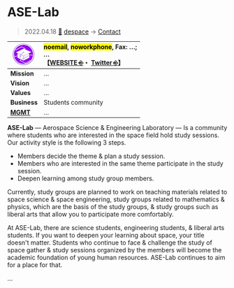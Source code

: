 # ASE-Lab
> 2022.04.18 [🚀](../../index/index.md) [despace](../index.md) → [Contact](../contact.md)

|[![](../f/contact/a/ase_lab_logo1_thumb.webp)](../f/contact/a/ase_lab_logo1.webp)|<mark>noemail</mark>, <mark>noworkphone</mark>, Fax: …;<br> *…*<br> 【[WEBSITE ⎆](https://ase.cmd-moon.space/)・ [Twitter ⎆](https://twitter.com/ASE_lab_)】|
|:--|:--|
|**Mission**|…|
|**Vision**|…|
|**Values**|…|
|**Business**|Students community|
|**[MGMT](../mgmt.md)**|…|

**ASE-Lab** — Aerospace Science & Engineering Laboratory — Is a community where students who are interested in the space field hold study sessions. Our activity style is the following 3 steps.

   - Members decide the theme & plan a study session.
   - Members who are interested in the same theme participate in the study session.
   - Deepen learning among study group members.

Currently, study groups are planned to work on teaching materials related to space science & space engineering, study groups related to mathematics & physics, which are the basis of the study groups, & study groups such as liberal arts that allow you to participate more comfortably.

At ASE-Lab, there are science students, engineering students, & liberal arts students. If you want to deepen your learning about space, your title doesn't matter. Students who continue to face & challenge the study of space gather & study sessions organized by the members will become the academic foundation of young human resources. ASE-Lab continues to aim for a place for that.

<p style="page-break-after:always"> </p>

…
